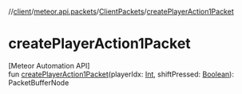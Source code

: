 //[client](../../../index.md)/[meteor.api.packets](../index.md)/[ClientPackets](index.md)/[createPlayerAction1Packet](create-player-action1-packet.md)

# createPlayerAction1Packet

[Meteor Automation API]\
fun [createPlayerAction1Packet](create-player-action1-packet.md)(playerIdx: [Int](https://kotlinlang.org/api/latest/jvm/stdlib/kotlin/-int/index.html), shiftPressed: [Boolean](https://kotlinlang.org/api/latest/jvm/stdlib/kotlin/-boolean/index.html)): PacketBufferNode
